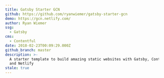```yaml
---
title: Gatsby Starter GCN
github: https://github.com/ryanwiemer/gatsby-starter-gcn
demo: https://gcn.netlify.com/
author: Ryan Wiemer
ssg:
  - Gatsby
cms:
  - Contentful
date: 2018-02-23T00:09:29.000Z
github_branch: master
description: >-
  A starter template to build amazing static websites with Gatsby, Contentful
  and Netlify
stale: true
---
```

